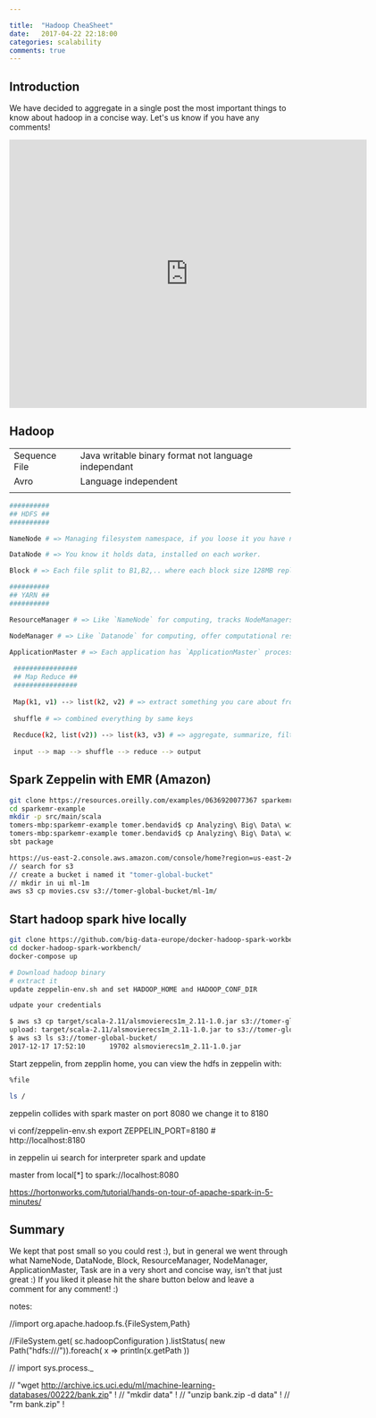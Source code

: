 ```yaml
---

title:  "Hadoop CheaSheet"
date:   2017-04-22 22:18:00
categories: scalability
comments: true
---
```

## Introduction

We have decided to aggregate in a single post the most important things to know about hadoop in a concise way.  Let's us know if you have any comments!

<iframe src="https://drive.google.com/file/d/0B3YbDgIxeEikMFF4MW83WWI4XzQ/preview" width="640" height="480" frameBorder="0"></iframe>

## Hadoop

|               |                                          |
| ------------- | ---------------------------------------- |
| Sequence File | Java writable binary format not language independant |
| Avro          | Language independent                     |
|               |                                          |



```bash
##########
## HDFS ##
##########

NameNode # => Managing filesystem namespace, if you loose it you have no pointers to your data, you practially lost your data.

DataNode # => You know it holds data, installed on each worker.

Block # => Each file split to B1,B2,.. where each block size 128MB replication is on blocks.  Name node knows that File X is split to B1,B2 and where.

##########
## YARN ##
##########

ResourceManager # => Like `NameNode` for computing, tracks NodeManagers and how available they are for work.

NodeManager # => Like `Datanode` for computing, offer computational resources run applications tasks in containers.

ApplicationMaster # => Each application has `ApplicationMaster` process which negotiates resources with `ResourceManager` which delivers a `container` descriptor back to `ApplicationMaster` processa and asks `NodeManager` to launch the `container.`
 
 ################
 ## Map Reduce ##
 ################
 
 Map(k1, v1) --> list(k2, v2) # => extract something you care about from each record. # map takes keyvalue pair and produces zero or more intermediate keyvalue pairs # then outside of map shuffle  (distribute to reduce) and sort.
 
 shuffle # => combined everything by same keys 
 
 Recduce(k2, list(v2)) --> list(k3, v3) # => aggregate, summarize, filter, or transform.  # Reduce take a single key and list of values and produces zero or more keyvalue, usually aggregation.
 
 input --> map --> shuffle --> reduce --> output
```

## Spark Zeppelin with EMR (Amazon)

```bash
git clone https://resources.oreilly.com/examples/0636920077367 sparkemr-example
cd sparkemr-example
mkdir -p src/main/scala
tomers-mbp:sparkemr-example tomer.bendavid$ cp Analyzing\ Big\ Data\ with\ Spark\ and\ Amazon\ EMR\ -\ Working\ Files/Chapter\ 3/ALSMovieRecs1M.scala src/main/scala/
tomers-mbp:sparkemr-example tomer.bendavid$ cp Analyzing\ Big\ Data\ with\ Spark\ and\ Amazon\ EMR\ -\ Working\ Files/Chapter\ 3/ALSMovieRecs1M.sbt .
sbt package

https://us-east-2.console.aws.amazon.com/console/home?region=us-east-2# # => we wnat to create s3 bucket
// search for s3
// create a bucket i named it "tomer-global-bucket"
// mkdir in ui ml-1m
aws s3 cp movies.csv s3://tomer-global-bucket/ml-1m/

```

## Start hadoop spark hive locally


```bash
git clone https://github.com/big-data-europe/docker-hadoop-spark-workbench
cd docker-hadoop-spark-workbench/
docker-compose up

# Download hadoop binary
# extract it
update zeppelin-env.sh and set HADOOP_HOME and HADOOP_CONF_DIR

udpate your credentials

$ aws s3 cp target/scala-2.11/alsmovierecs1m_2.11-1.0.jar s3://tomer-global-bucket/
upload: target/scala-2.11/alsmovierecs1m_2.11-1.0.jar to s3://tomer-global-bucket/alsmovierecs1m_2.11-1.0.jar
$ aws s3 ls s3://tomer-global-bucket/
2017-12-17 17:52:10      19702 alsmovierecs1m_2.11-1.0.jar
```

Start zeppelin, from zepplin home, you can view the hdfs in zeppelin with:

```bash
%file

ls /
```

zeppelin collides with spark master on port 8080 we change it to 8180

vi conf/zeppelin-env.sh
export ZEPPELIN_PORT=8180 # http://localhost:8180

in zeppelin ui search for interpreter spark and update 

master from local[*] to spark://localhost:8080


https://hortonworks.com/tutorial/hands-on-tour-of-apache-spark-in-5-minutes/


## Summary

We kept that post small so you could rest :), but in general we went through what NameNode, DataNode, Block, ResourceManager, NodeManager, ApplicationMaster, Task are in a very short and concise way, isn't that just great :) If you liked it please hit the share button below and leave a comment for any comment! :)


notes:


//import  org.apache.hadoop.fs.{FileSystem,Path}

//FileSystem.get( sc.hadoopConfiguration ).listStatus( new Path("hdfs:///")).foreach( x => println(x.getPath ))

// import sys.process._

// "wget http://archive.ics.uci.edu/ml/machine-learning-databases/00222/bank.zip" !
// "mkdir data" !
// "unzip bank.zip -d data" !
// "rm bank.zip" !